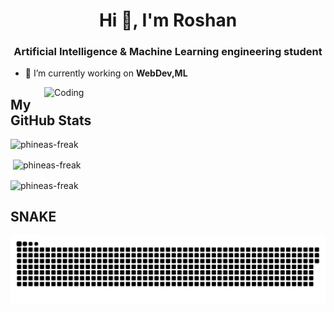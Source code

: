

<h1 align="center">Hi 👋, I'm Roshan</h1>
<h3 align="center">Artificial Intelligence & Machine Learning engineering student</h3>

- 🔭 I’m currently working on **WebDev,ML**

<p align="left">



</p>

<img align="right" alt="Coding" width="450" src="https://media1.tenor.com/m/41I-iMyClCgAAAAd/programmer-programming.gif">





<p align="left">
</p>



## My GitHub Stats
<p><img align="left" src="https://github-readme-stats.vercel.app/api/top-langs?username=phineas-freak&show_icons=true&locale=en&layout=compact"alt="phineas-freak" /></p>  
<br/>
<p> <img align="center" src="https://github-readme-stats.vercel.app/api?username=phineas-freak&show_icons=true&locale=en" alt="phineas-freak" /></p>
<p><img align="center" src="https://github-readme-streak-stats.herokuapp.com/?user=phineas-freak&" alt="phineas-freak" /></p>

## SNAKE
![](https://raw.githubusercontent.com/phineas-freak/snake/output/github-contribution-grid-snake-dark.svg)
